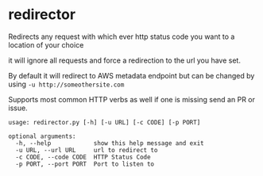 # redirector

Redirects any request with which ever http status code you want to a location of your choice

it will ignore all requests and force a redirection to the url you have set.

By default it will redirect to AWS metadata endpoint but can be changed by using `-u http://someothersite.com`

Supports most common HTTP verbs as well if one is missing send an PR or issue.


```
usage: redirector.py [-h] [-u URL] [-c CODE] [-p PORT]

optional arguments:
  -h, --help            show this help message and exit
  -u URL, --url URL     url to redirect to
  -c CODE, --code CODE  HTTP Status Code
  -p PORT, --port PORT  Port to listen to
 ```
